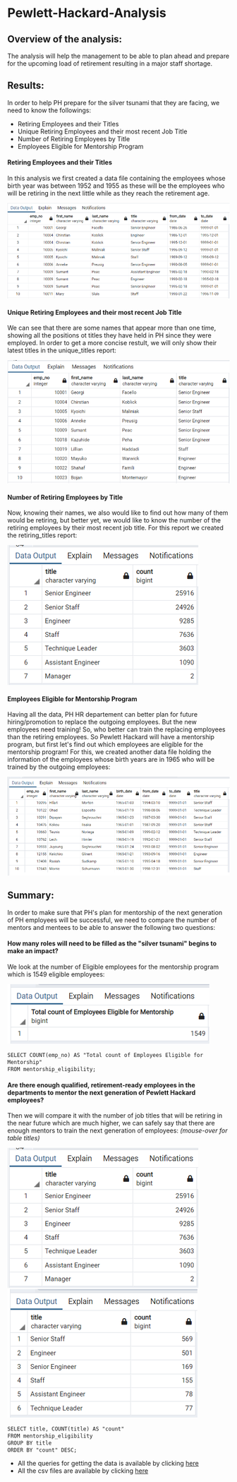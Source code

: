 # Pewlett-Hackard-Analysis

## Overview of the analysis: 
The analysis will help the management to be able to plan ahead and prepare for the upcoming load of retirement resulting in a major staff shortage.

## Results: 
In order to help PH prepare for the silver tsunami that they are facing, we need to know the followings:


* Retiring Employees and their Titles
* Unique Retiring Employees and their most recent Job Title
* Number of Retiring Employees by Title
* Employees Eligible for Mentorship Program

#### Retiring Employees and their Titles
In this analysis we first created a data file containing the employees whose birth year was between 1952 and 1955 as these will be the employees who will be retiring in the next little while as they reach the retirement age. 

![Retirement_Titles](/images/retirement_titles.png "Retirement Titles")

#### Unique Retiring Employees and their most recent Job Title
We can see that there are some names that appear more than one time, showing all the positions ot titles they have held in PH since they were employed. In order to get a more concise restult, we will only show their latest titles in the unique_titles report:

![Unique_Titles](/images/unique_titles.png "Unique Titles")

#### Number of Retiring Employees by Title

Now, knowing their names, we also would like to find out how many of them would be retiring, but better yet, we would like to know the number of the retiring employees by their most recent job title. For this report we created the retiring_titles report:

![Retiring_Titles](/images/retiring_titles.png "Retiring Titles")

#### Employees Eligible for Mentorship Program
Having all the data, PH HR departement can better plan for future hiring/promotion to replace the outgoing employees. But the new employees need training! So, who better can train the replacing employees than the retiring employees. So Pewlett Hackard will have a mentorship program, but first let's find out which employees are eligible for the mentorship program! For this, we created another data file holding the information of the employees whose birth years are in 1965 who will be trained by the outgoing employees:

![Mentorship_Eligibility](/images/mentorship_eligibility.png "Mentorship Eligibility")


## Summary: 

In order to make sure that PH's plan for mentorship of the next generation of PH employees will be successful, we need to compare the number of mentors and mentees to be able to answer the following two questions:

#### How many roles will need to be filled as the "silver tsunami" begins to make an impact?
We look at the number of Eligible employees for the mentorship program which is 1549 eligible employees:

![total_count_mentorship_eligibles](/images/total_count_mentorship_eligibles.png "Total Count of Mentorship Eligible Employees")

~~~~
SELECT COUNT(emp_no) AS "Total count of Employees Eligible for Mentorship"
FROM mentorship_eligibility;
~~~~



#### Are there enough qualified, retirement-ready employees in the departments to mentor the next generation of Pewlett Hackard employees?
Then we will compare it with the number of job titles that will be retiring in the near future which are much higher, we can safely say that there are enough mentors to train the next generation of employees: *(mouse-over for table titles)*

![Retiring_Titles](/images/retiring_titles.png "Retiring Titles") ![Mentorship_Eligible_Titles](/images/mentorship_eligible_titles.png "Mentorship Eligible Titles")

~~~~
SELECT title, COUNT(title) AS "count"
FROM mentorship_eligibility
GROUP BY title
ORDER BY "count" DESC;
~~~~

- All the queries for getting the data is available by clicking [here](/Queries/Employee_Database_Challenge.sql "download the SQL file")
- All the csv files are available by clicking [here](/Data "See the CSV files")
